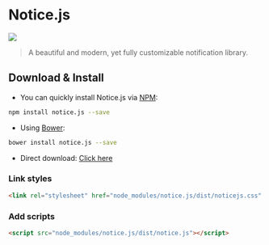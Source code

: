 # Notice.js

![](https://api.travis-ci.org/toolkito/notice.js.svg?branch=master)

> A beautiful and modern, yet fully customizable notification library.

## Download & Install

- You can quickly install Notice.js via [NPM](http://npmjs.com/):
```bash
npm install notice.js --save
```
    
- Using [Bower](http://bower.io/):
```bash
bower install notice.js --save
```

- Direct download: [Click here](https://github.com/toolkito/notice.js/archive/master.zip)

### Link styles

```html
<link rel="stylesheet" href="node_modules/notice.js/dist/noticejs.css" />
```

### Add scripts
```html
<script src="node_modules/notice.js/dist/notice.js"></script>
```
